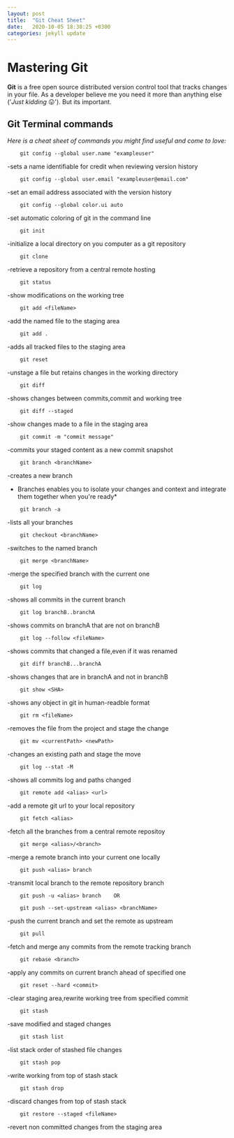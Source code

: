 ```yaml
---
layout: post
title:  "Git Cheat Sheet"
date:   2020-10-05 18:38:25 +0300
categories: jekyll update
---
```

# Mastering Git

**Git** is a free open source distributed version control tool that tracks changes in your file. 
As a developer believe me you need it more than anything else ('*Just kidding* 😛'). But its important.

## Git Terminal commands

*Here is a cheat sheet of commands you might find useful and come to love:*

```git
    git config --global user.name "exampleuser"
```

-sets a name identifiable for credit when reviewing version history

```git
    git config --global user.email "exampleuser@email.com"
```

-set an email address associated with the version history

```git
    git config --global color.ui auto
```

-set automatic coloring of git in the command line

```git
    git init
```

-initialize a local directory on you computer as a git repository

```git
    git clone
```

-retrieve a repository from a central remote hosting

```git
    git status
```

-show modifications on the working tree

```git
    git add <fileName>
```

-add the named file to the staging area

```git
    git add .
```

-adds all tracked files to the staging area

```git
    git reset
```

-unstage a file but retains changes in the working directory

```git
    git diff
```

-shows changes between commits,commit and working tree

```git
    git diff --staged
```

-show changes made to a file in the staging area

```git
    git commit -m "commit message"
```

-commits your staged content as a new commit snapshot

```git
    git branch <branchName>
```

-creates a new branch

* Branches enables you to isolate your changes and context and integrate them together when you're ready*

```git
    git branch -a
```

-lists all your branches

```git
    git checkout <branchName>
```

-switches to the named branch

```git
    git merge <branchName>
```

-merge the specified branch with the current one

```git
    git log
```

-shows all commits in the current branch

```git
    git log branchB..branchA
```

-shows commits on branchA that are not on branchB

```git
    git log --follow <fileName>
```

-shows commits that changed a file,even if it was renamed

```git
    git diff branchB...branchA
```

-shows changes that are in branchA and not in branchB

```git
    git show <SHA>
```

-shows any object in git in human-readble format

```git
    git rm <fileName>
```

-removes the file from the project and stage the change

```git
    git mv <currentPath> <newPath>
```

-changes an existing path and stage the move

```git
    git log --stat -M
```

-shows all commits log and paths changed

```git
    git remote add <alias> <url>
```

-add a remote git url to your local repository

```git
    git fetch <alias>
```

-fetch all the branches from a central remote repositoy

```git
    git merge <alias>/<branch>
```

-merge a remote branch into your current one locally

```git
    git push <alias> branch
```

-transmit local branch to the remote repository branch

```git
    git push -u <alias> branch    OR
    
    git push --set-upstream <alias> <branchName>
```

-push the current branch and set the remote as upstream


```git
    git pull
```

-fetch and merge any commits from the remote tracking branch

```git
    git rebase <branch>
```

-apply any commits on current branch ahead of specified one

```git
    git reset --hard <commit>
```

-clear staging area,rewrite working tree from specified commit

```git
    git stash
```

-save modified and staged changes

```git
    git stash list
```

-list stack order of stashed file changes

```git
    git stash pop
```

-write working from top of stash stack

```git
    git stash drop
```

-discard changes from top of stash stack

```git
    git restore --staged <fileName>
```

-revert non committed changes from the staging area

